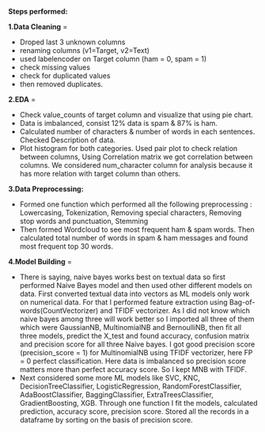 **Steps performed:**

**1.Data Cleaning** = 
* Droped last 3 unknown columns 
* renaming columns (v1=Target, v2=Text)
* used labelencoder on Target column (ham = 0, spam = 1)
* check missing values
* check for duplicated values
* then removed duplicates.
  
**2.EDA** =  
* Check value_counts of target column and visualize that using pie chart.
* Data is imbalanced, consist 12% data is spam & 87% is ham.
* Calculated number of characters & number of words in each sentences. Checked Description of data.
* Plot histogram for both categories. Used pair plot to check relation between columns, Using Correlation matrix we got correlation between columns. We considered num_character column for analysis because it has more relation with target column than others.

**3.Data Preprocessing:**
* Formed one function which performed all the following preprocessing : Lowercasing, Tokenization, Removing special characters, Removing stop words and punctuation, Stemming
* Then formed Wordcloud to see most frequent ham & spam words. Then calculated total number of words in spam & ham messages and found most frequent top 30 words.

**4.Model Building** = 
* There is saying, naive bayes works best on textual data so first performed Naive Bayes model and then used other different models on data. First converted textual data into vectors as ML models only work on numerical data. For that I performed feature extraction using Bag-of-words(CountVectorizer) and TFIDF vectorizer. As I did not know which naive bayes among three will work better so I imported all three of them which were GaussianNB, MultinomialNB and BernoulliNB, then fit all three models, predict the X_test and found accuracy, confusion matrix and precision score for all three Naive bayes. I got good precision score (precision_score = 1) for MultinomialNB using TFIDF vectorizer, here FP = 0 perfect classification. Here data is imbalanced so precision score matters more than perfect accuracy score. So I kept MNB with TFIDF.
* Next considered some more ML models like SVC, KNC, DecisionTreeClassifier, LogisticRegression, RandomForestClassifier, AdaBoostClassifier, BaggingClassifier, ExtraTreesClassifier, GradientBoosting, XGB. Through one function I fit the models, calculated prediction, accuracy score, precision score. Stored all the records in a dataframe by sorting on the basis of precision score.

